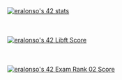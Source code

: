 <div>
  <a href="https://github.com/JaeSeoKim/badge42">
    <img src="https://badge42.vercel.app/api/v2/cl9gs40hi00540hl4ml1s4fw0/stats?cursusId=21&coalitionId=206" alt="eralonso's 42 stats" />
  </a>
</div>  

<div style="margin-top: 50px;">
<a href="https://github.com/JaeSeoKim/badge42">
  <img src="https://badge42.vercel.app/api/v2/cl9gs40hi00540hl4ml1s4fw0/project/2788500" alt="eralonso's 42 Libft Score" />
</a>
</div>

<div style="margin-top: 50px;">
  <a href="https://github.com/JaeSeoKim/badge42">
    <img src="https://badge42.vercel.app/api/v2/cl9gs40hi00540hl4ml1s4fw0/project/2824036" alt="eralonso's 42 Exam Rank 02 Score" />
  </a>
</div>
